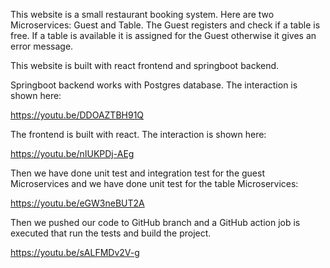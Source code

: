 

This website is a small restaurant booking system. Here are two Microservices: Guest and Table. The Guest registers and check if a table is free. If a table is available it is assigned for the Guest otherwise it gives an error message.

This website is built with react frontend and springboot backend.

Springboot backend works with Postgres database. The interaction is shown here: 

https://youtu.be/DDOAZTBH91Q 

The frontend is built with react. The interaction is shown here:


https://youtu.be/nIUKPDj-AEg 


Then we have done unit test and integration test for the guest Microservices and we have done unit test for the table Microservices:

https://youtu.be/eGW3neBUT2A 

Then we pushed our code to GitHub branch and a GitHub action job is executed that  run the tests and build the project.


https://youtu.be/sALFMDv2V-g 
